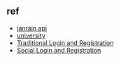 

## ref

+ [janrain api](https://educationcenter.janrain.com/home/authentication-api)
+ [university](https://educationcenter.janrain.com/home/janrain-university)
+ [Traditional Login and Registration](https://educationcenter.janrain.com/home/traditional-login-and-registration)
+ [Social Login and Registration](https://educationcenter.janrain.com/home/social-login-and-registration)
